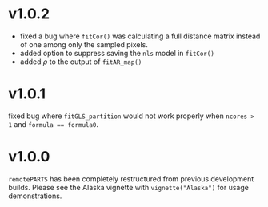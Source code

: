 # v1.0.2

* fixed a bug where `fitCor()` was calculating a full distance matrix instead
of one among only the sampled pixels.
* added option to suppress saving the `nls` model in `fitCor()`
* added $\rho$ to the output of `fitAR_map()`

# v1.0.1

fixed bug where `fitGLS_partition` would not work properly when `ncores > 1` and
`formula == formula0`. 

# v1.0.0

`remotePARTS` has been completely restructured from previous development builds. 
Please see the Alaska vignette with `vignette("Alaska")` for usage demonstrations. 
